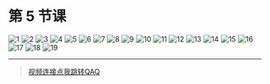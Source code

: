 # 第 5 节课

![1](../../static/c/5/1.png)
![2](../../static/c/5/2.png)
![3](../../static/c/5/3.png)
![4](../../static/c/5/4.png)
![5](../../static/c/5/5.png)
![6](../../static/c/5/6.png)
![7](../../static/c/5/7.png)
![8](../../static/c/5/8.png)
![9](../../static/c/5/9.png)
![10](../../static/c/5/10.png)
![11](../../static/c/5/11.png)
![12](../../static/c/5/12.png)
![13](../../static/c/5/13.png)
![14](../../static/c/5/14.png)
![15](../../static/c/5/15.png)
![16](../../static/c/5/16.png)
![17](../../static/c/5/17.png)
![18](../../static/c/5/18.png)
![19](../../static/c/5/19.png)

* * *
> [视频连接点我跳转QAQ](https://www.bilibili.com/video/BV1Te411G71x/?spm_id_from=333.999.0.0)